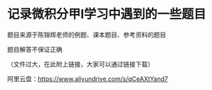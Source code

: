 # 记录微积分甲Ⅰ学习中遇到的一些题目

题目来源于陈锦辉老师的例题、课本题目、参考资料的题目

题目解答不保证正确



（文件过大，在此附上链接，大家可以通过链接下载）

阿里云盘：https://www.aliyundrive.com/s/qCeAXtYand7